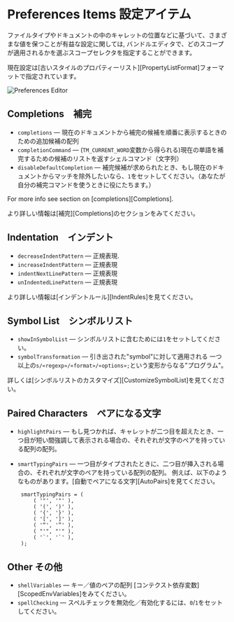 # Preferences Items 設定アイテム

ファイルタイプやドキュメントの中のキャレットの位置などに基づいて、さまざまな値を保つことが有益な設定に関しては, 
バンドルエディタで、どのスコープが適用されるかを選ぶスコープセレクタを指定することができます。

現在設定は[古いスタイルのプロパティーリスト][PropertyListFormat]フォーマットで指定されています。

![Preferences Editor](preferences_editor.png)

## Completions　補完

 * `completions` — 現在のドキュメントから補完の候補を順番に表示するときのための追加候補の配列
 * `completionCommand` — (`TM_CURRENT_WORD`変数から得られる)現在の単語を補完するための候補のリストを返すシェルコマンド（文字列）
 * `disableDefaultCompletion` — 補完候補が求められたとき、もし現在のドキュメントからマッチを除外したいなら、`1`をセットしてください。（あなたが自分の補完コマンドを使うときに役にたちます。）
 
For more info see section on [completions][Completions].

より詳しい情報は[補完][Completions]のセクションをみてください。


## Indentation　インデント

 * `decreaseIndentPattern` — 正規表現.
 * `increaseIndentPattern` — 正規表現
 * `indentNextLinePattern` — 正規表現
 * `unIndentedLinePattern` — 正規表現

より詳しい情報は[インデントルール][IndentRules]を見てください。

## Symbol List　シンボルリスト

 * `showInSymbolList` — シンボルリストに含むためには`1`をセットしてください。
 * `symbolTransformation` — 引き出された"symbol"に対して適用される 一つ以上の`s/«regexp»/«format»/«options»;`という変形からなる"プログラム"。
 
詳しくは[シンボルリストのカスタマイズ][CustomizeSymbolList]を見てください。

## Paired Characters　ペアになる文字

 * `highlightPairs` — もし見つかれば、キャレットが二つ目を超えたとき、一つ目が短い間強調して表示される場合の、それぞれが文字のペアを持っている配列の配列。
 * `smartTypingPairs` —  一つ目がタイプされたときに、二つ目が挿入される場合の、それぞれが文字のペアを持っている配列の配列。 例えば、以下のようなものがあります。[自動でペアになる文字][AutoPairs]を見てください。

    	smartTypingPairs = (
    		( '"', '"' ),
    		( '(', ')' ),
    		( '{', '}' ),
    		( '[', ']' ),
    		( '“', '”' ),
    		( "'", "'" ),
    		( '`', '`' ),
    	);


## Other その他

 * `shellVariables` — キー／値のペアの配列 [コンテクスト依存変数][ScopedEnvVariables]をみてください。
 * `spellChecking` — スペルチェックを無効化／有効化するには、`0`/`1`をセットしてください。

